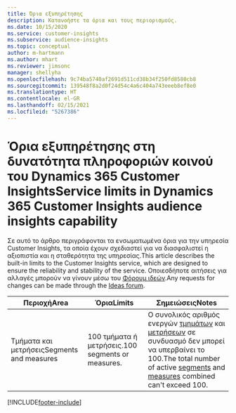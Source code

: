 ```yaml
---
title: Όρια εξυπηρέτησης
description: Κατανοήστε τα όρια και τους περιορισμούς.
ms.date: 10/15/2020
ms.service: customer-insights
ms.subservice: audience-insights
ms.topic: conceptual
author: m-hartmann
ms.author: mhart
ms.reviewer: jimsonc
manager: shellyha
ms.openlocfilehash: 9c74ba5740af2691d511cd38b34f250fd8580cb8
ms.sourcegitcommit: 139548f8a2d0f24d54c4a6c404a743eeeb8ef8e0
ms.translationtype: HT
ms.contentlocale: el-GR
ms.lasthandoff: 02/15/2021
ms.locfileid: "5267386"
---
```

# <a name="service-limits-in-dynamics-365-customer-insights-audience-insights-capability"></a><span data-ttu-id="feba2-103">Όρια εξυπηρέτησης στη δυνατότητα πληροφοριών κοινού του Dynamics 365 Customer Insights</span><span class="sxs-lookup"><span data-stu-id="feba2-103">Service limits in Dynamics 365 Customer Insights audience insights capability</span></span>

<span data-ttu-id="feba2-104">Σε αυτό το άρθρο περιγράφονται τα ενσωματωμένα όρια για την υπηρεσία Customer Insights, τα οποία έχουν σχεδιαστεί για να διασφαλιστεί η αξιοπιστία και η σταθερότητα της υπηρεσίας.</span><span class="sxs-lookup"><span data-stu-id="feba2-104">This article describes the built-in limits to the Customer Insights service, which are designed to ensure the reliability and stability of the service.</span></span> <span data-ttu-id="feba2-105">Οποιεσδήποτε αιτήσεις για αλλαγές μπορούν να γίνουν μέσω του [Φόρουμ ιδεών](https://go.microsoft.com/fwlink/?linkid=2074172).</span><span class="sxs-lookup"><span data-stu-id="feba2-105">Any requests for changes can be made through the [Ideas forum](https://go.microsoft.com/fwlink/?linkid=2074172).</span></span> 
 
| <span data-ttu-id="feba2-106">Περιοχή</span><span class="sxs-lookup"><span data-stu-id="feba2-106">Area</span></span>  | <span data-ttu-id="feba2-107">Όρια</span><span class="sxs-lookup"><span data-stu-id="feba2-107">Limits</span></span>  | <span data-ttu-id="feba2-108">Σημειώσεις</span><span class="sxs-lookup"><span data-stu-id="feba2-108">Notes</span></span> |
|-------------|---------------------------------------------------------------------|---------------------------------------------------------------------|
| <span data-ttu-id="feba2-109">Τμήματα και μετρήσεις</span><span class="sxs-lookup"><span data-stu-id="feba2-109">Segments and measures</span></span> | <span data-ttu-id="feba2-110">100 τμήματα ή μετρήσεις.</span><span class="sxs-lookup"><span data-stu-id="feba2-110">100 segments or measures.</span></span> | <span data-ttu-id="feba2-111">Ο συνολικός αριθμός ενεργών [τμημάτων](segments.md) και [μετρήσεων](measures.md) σε συνδυασμό δεν μπορεί να υπερβαίνει το 100.</span><span class="sxs-lookup"><span data-stu-id="feba2-111">The total number of active [segments](segments.md) and [measures](measures.md) combined can't exceed 100.</span></span>  |


[!INCLUDE[footer-include](../includes/footer-banner.md)]